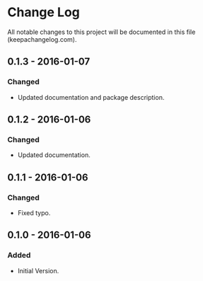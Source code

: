# Change Log
All notable changes to this project will be documented in this file (keepachangelog.com).

## 0.1.3 - 2016-01-07
### Changed
- Updated documentation and package description.

## 0.1.2 - 2016-01-06
### Changed
- Updated documentation.

## 0.1.1 - 2016-01-06
### Changed
- Fixed typo.

## 0.1.0 - 2016-01-06
### Added
- Initial Version.
